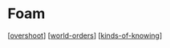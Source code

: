 # Foam

[[overshoot]]
[[world-orders]]
[[kinds-of-knowing]]

[//begin]: # "Autogenerated link references for markdown compatibility"
[overshoot]: ecology/overshoot.md "Overshoot"
[world-orders]: complexity/world-orders.md "world-orders"
[kinds-of-knowing]: meaning-crisis/kinds-of-knowing.md "Kinds of knowing"
[//end]: # "Autogenerated link references"